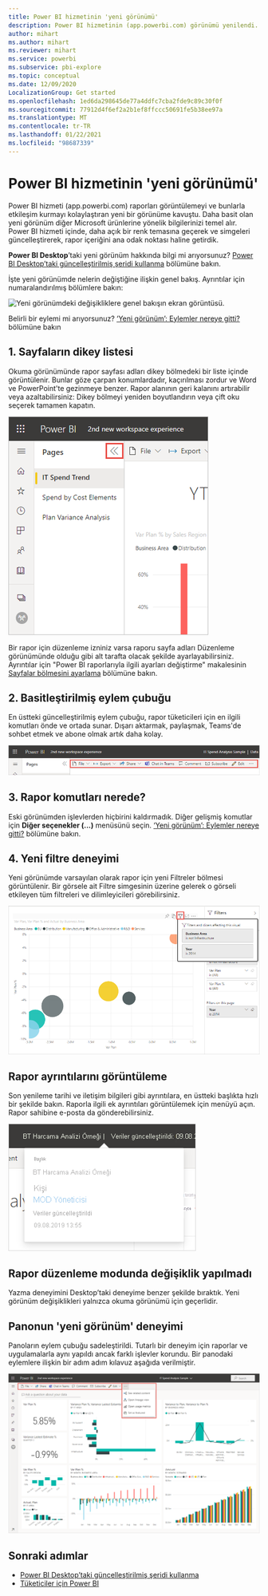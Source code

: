 ```yaml
---
title: Power BI hizmetinin 'yeni görünümü'
description: Power BI hizmetinin (app.powerbi.com) görünümü yenilendi. Bu makalede, yeni görünüm kullanılarak raporlarda nasıl gezinebileceğiniz açıklanır.
author: mihart
ms.author: mihart
ms.reviewer: mihart
ms.service: powerbi
ms.subservice: pbi-explore
ms.topic: conceptual
ms.date: 12/09/2020
LocalizationGroup: Get started
ms.openlocfilehash: 1ed6da298645de77a4ddfc7cba2fde9c89c30f0f
ms.sourcegitcommit: 77912d4f6ef2a2b1ef8ffccc50691fe5b38ee97a
ms.translationtype: MT
ms.contentlocale: tr-TR
ms.lasthandoff: 01/22/2021
ms.locfileid: "98687339"
---
```

# <a name="the-new-look-of-the-power-bi-service"></a>Power BI hizmetinin 'yeni görünümü'

Power BI hizmeti (app.powerbi.com) raporları görüntülemeyi ve bunlarla etkileşim kurmayı kolaylaştıran yeni bir görünüme kavuştu. Daha basit olan yeni görünüm diğer Microsoft ürünlerine yönelik bilgilerinizi temel alır. Power BI hizmeti içinde, daha açık bir renk temasına geçerek ve simgeleri güncelleştirerek, rapor içeriğini ana odak noktası haline getirdik. 

**Power BI Desktop**’taki yeni görünüm hakkında bilgi mi arıyorsunuz? [Power BI Desktop’taki güncelleştirilmiş şeridi kullanma](../create-reports/desktop-ribbon.md) bölümüne bakın.

İşte yeni görünümde nelerin değiştiğine ilişkin genel bakış. Ayrıntılar için numaralandırılmış bölümlere bakın:

![Yeni görünümdeki değişikliklere genel bakışın ekran görüntüsü.](media/service-new-look/power-bi-new-look-changes-callouts.png)

Belirli bir eylemi mi arıyorsunuz? [‘Yeni görünüm’: Eylemler nereye gitti?](service-new-look-where-actions.md) bölümüne bakın

## <a name="1-vertical-list-of-pages"></a>1. Sayfaların dikey listesi 
Okuma görünümünde rapor sayfası adları dikey bölmedeki bir liste içinde görüntülenir. Bunlar göze çarpan konumlardadır, kaçırılması zordur ve Word ve PowerPoint'te gezinmeye benzer. Rapor alanının geri kalanını artırabilir veya azaltabilirsiniz: Dikey bölmeyi yeniden boyutlandırın veya çift oku seçerek tamamen kapatın.

![Yan taraftaki rapor sayfası adlarının ekran görüntüsü.](media/service-new-look/power-bi-new-look-report-pages.png)

Bir rapor için düzenleme izniniz varsa raporu sayfa adları Düzenleme görünümünde olduğu gibi alt tarafta olacak şekilde ayarlayabilirsiniz. Ayrıntılar için "Power BI raporlarıyla ilgili ayarları değiştirme" makalesinin [Sayfalar bölmesini ayarlama](../create-reports/power-bi-report-settings.md#set-the-pages-pane) bölümüne bakın.

## <a name="2-simplified-action-bar"></a>2. Basitleştirilmiş eylem çubuğu 

En üstteki güncelleştirilmiş eylem çubuğu, rapor tüketicileri için en ilgili komutları önde ve ortada sunar. Dışarı aktarmak, paylaşmak, Teams'de sohbet etmek ve abone olmak artık daha kolay. 

![Yeni eylem çubuğunun ekran görüntüsü.](media/service-new-look/power-bi-new-look-action-bar.png)

## <a name="3-where-are-the-report-commands"></a>3. Rapor komutları nerede?

Eski görünümden işlevlerden hiçbirini kaldırmadık. Diğer gelişmiş komutlar için **Diğer seçenekler (...)** menüsünü seçin. [‘Yeni görünüm’: Eylemler nereye gitti?](service-new-look-where-actions.md) bölümüne bakın.

## <a name="4-new-filter-experience"></a>4. Yeni filtre deneyimi

Yeni görünümde varsayılan olarak rapor için yeni Filtreler bölmesi görüntülenir. Bir görsele ait Filtre simgesinin üzerine gelerek o görseli etkileyen tüm filtreleri ve dilimleyicileri görebilirsiniz.

![Görseli etkileyen tüm filtrelerin ve dilimleyicilerin ekran görüntüsü.](media/service-new-look/power-bi-new-look-filters.png)

## <a name="view-report-details"></a>Rapor ayrıntılarını görüntüleme 

Son yenileme tarihi ve iletişim bilgileri gibi ayrıntılara, en üstteki başlıkta hızlı bir şekilde bakın.  Raporla ilgili ek ayrıntıları görüntülemek için menüyü açın. Rapor sahibine e-posta da gönderebilirsiniz.

![Rapor ayarlarını görüntüleme adımının ekran görüntüsü.](media/service-new-look/power-bi-new-look-metadata.png)

## <a name="no-changes-to-report-edit-mode"></a>Rapor düzenleme modunda değişiklik yapılmadı 

Yazma deneyimini Desktop’taki deneyime benzer şekilde bıraktık. Yeni görünüm değişiklikleri yalnızca okuma görünümü için geçerlidir.

## <a name="dashboard-new-look-experience"></a>Panonun 'yeni görünüm' deneyimi 

Panoların eylem çubuğu sadeleştirildi. Tutarlı bir deneyim için raporlar ve uygulamalarla aynı yapıldı ancak farklı işlevler korundu. Bir panodaki eylemlere ilişkin bir adım adım kılavuz aşağıda verilmiştir.
 
![Yeni görünümde pano eylem çubuğunun ekran görüntüsü.](media/service-new-look/power-bi-dashboard-action-bar-new.png)

## <a name="next-steps"></a>Sonraki adımlar

- [Power BI Desktop’taki güncelleştirilmiş şeridi kullanma](../create-reports/desktop-ribbon.md)
- [Tüketiciler için Power BI](end-user-consumer.md)
